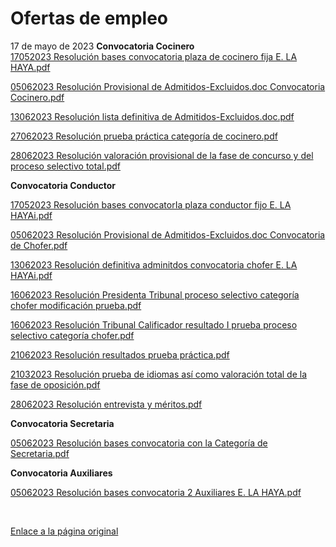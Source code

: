   Ofertas de empleo
=================

   17 de mayo de 2023    **Convocatoria Cocinero**  
[![]()17052023 Resolución bases convocato​ria plaza de cocinero fija E. LA HAYA.pdf](https://www.exteriores.gob.es/Embajadas/lahaya/es/Embajada/Documents/17052023%20Resoluci%C3%B3n%20bases%20convocatoria%20plaza%20de%20cocinero%20fija%20E.%20LA%20HAYA.pdf)  


​[![]()05062023 Resolución Provisional de Admitidos-Excluidos.doc Convocatoria Cocinero.pdf](https://www.exteriores.gob.es/Embajadas/lahaya/es/Embajada/PublishingImages/Paginas/Ofertas-de-empleo/05062023%20Resoluci%C3%B3n%20Provisional%20de%20Admitidos-Excluidos.doc%20Convocatoria%20Cocinero.pdf)

[![]()13062023 Resolución lista definitiva de Admitidos-Excluidos.doc.pdf](https://www.exteriores.gob.es/Embajadas/lahaya/es/Embajada/Documents/13062023%20Resoluci%C3%B3n%20lista%20definitiva%20de%20Admitidos-Excluidos.doc.pdf)  


[![]()27062023 Resolución prueba práctica categoría de cocinero.pdf](https://www.exteriores.gob.es/Embajadas/lahaya/es/Embajada/Documents/27062023%20Resoluci%C3%B3n%20prueba%20pr%C3%A1ctica%20categor%C3%ADa%20de%20cocinero.pdf)

[![]()28062023 Resolución valoración provisional de la fase de concurso y del proceso selectivo total.pdf](https://www.exteriores.gob.es/Embajadas/lahaya/es/Embajada/Documents/28062023%20Resoluci%C3%B3n%20valoraci%C3%B3n%20provisional%20de%20la%20fase%20de%20concurso%20y%20del%20proceso%20selectivo%20total.pdf)​​  


**​Convocatoria Conductor​​**  


[![]()17052023 Resolución bases convocatorIa plaza conductor fijo E. LA HAYAi.pdf](https://www.exteriores.gob.es/Embajadas/lahaya/es/Embajada/Documents/17052023%20Resoluci%C3%B3n%20bases%20convocatorIa%20plaza%20conductor%20fijo%20E.%20LA%20HAYAi.pdf)

[![]()05062023 Resolución Provisional de Admitidos-Excluidos.doc Convocatoria de Chofer.pdf](https://www.exteriores.gob.es/Embajadas/lahaya/es/Embajada/Documents/05062023%20Resoluci%C3%B3n%20Provisional%20de%20Admitidos-Excluidos.doc%20Convocatoria%20de%20Chofer.pdf)  


[![]()13062023 Resolución definitiva adminitdos convocatoria chofer E. LA HAYAi.pdf](https://www.exteriores.gob.es/Embajadas/lahaya/es/Embajada/Documents/13062023%20Resoluci%C3%B3n%20definitiva%20adminitdos%20convocatoria%20chofer%20%20E.%20LA%20HAYAi.pdf)  


[![]()16062023 Resolución Presidenta Tribunal proceso selectivo categoría chofer modificación prueba.pdf](https://www.exteriores.gob.es/Embajadas/lahaya/es/Embajada/Documents/16062023%20Resoluci%C3%B3n%20Presidenta%20Tribunal%20%20proceso%20selectivo%20categor%C3%ADa%20chofer%20modificaci%C3%B3n%20prueba.pdf)

[![]()16062023 Resolución Tribunal Calificador resultado I prueba proceso selectivo categoría chofer.pdf](https://www.exteriores.gob.es/Embajadas/lahaya/es/Embajada/Documents/16062023%20Resoluci%C3%B3n%20Tribunal%20Calificador%20resultado%20I%20prueba%20proceso%20selectivo%20categor%C3%ADa%20chofer.pdf)

[![]()21062023 Resolución resultados prueba práctica.pdf](https://www.exteriores.gob.es/Embajadas/lahaya/es/Embajada/Documents/21062023%20Resoluci%C3%B3n%20resultados%20prueba%20pr%C3%A1ctica.pdf)

[![]()21032023 Resolución prueba de idiomas así como valoración total de la fase de oposición.pdf](https://www.exteriores.gob.es/Embajadas/lahaya/es/Embajada/Documents/21032023%20Resoluci%C3%B3n%20prueba%20de%20idiomas%20as%C3%AD%20como%20valoraci%C3%B3n%20total%20de%20la%20fase%20de%20oposici%C3%B3n.pdf)

​​​[![]()28062023 Resolución entrevista y méritos.pdf](https://www.exteriores.gob.es/Embajadas/lahaya/es/Embajada/Documents/28062023%20Resoluci%C3%B3n%20entrevista%20y%20m%C3%A9ritos.pdf)​  


**Convocatoria Secretaria**  


​[![]()05062023 Resolución bases convocatoria con la Categoría de Secretaria.pdf](https://www.exteriores.gob.es/Embajadas/lahaya/es/Embajada/PublishingImages/Paginas/Ofertas-de-empleo/05062023%20Resoluci%C3%B3n%20%20bases%20convocatoria%20con%20la%20Categor%C3%ADa%20de%20Secretaria.pdf)  


**Convocatoria Auxiliares**  


[![]()05062023 Resolución bases convocatoria 2 Auxiliares E. LA HAYA.pdf](https://www.exteriores.gob.es/Embajadas/lahaya/es/Embajada/PublishingImages/Paginas/Ofertas-de-empleo/05062023%20Resoluci%C3%B3n%20bases%20convocatoria%202%20Auxiliares%20E.%20LA%20HAYA.pdf)  
  


​  
  


   [Enlace a la página original](https://www.exteriores.gob.es/Embajadas/lahaya/es/Embajada/Paginas/Ofertas-de-empleo.aspx)
